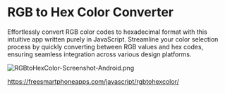 # RGB to Hex Color Converter
Effortlessly convert RGB color codes to hexadecimal format with this intuitive app written purely in JavaScript. Streamline your color selection process by quickly converting between RGB values and hex codes, ensuring seamless integration across various design platforms.

![RGBtoHexColor-Screenshot-Android.png](https://freesmartphoneapps.com/javascript/rgbtohexcolor/RGBtoHexColor-Screenshot-Android3.png)

https://freesmartphoneapps.com/javascript/rgbtohexcolor/
